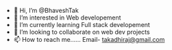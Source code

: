 - 👋 Hi, I’m @BhaveshTak
- 👀 I’m interested in Web developement
- 🌱 I’m currently learning Full stack developement
- 💞️ I’m looking to collaborate on web dev projects
- 📫 How to reach me......
Email- takadhiraj@gmail.com


<!---
Adhirajstak/Adhirajstak is a ✨ special ✨ repository because its `README.md` (this file) appears on your GitHub profile.
You can click the Preview link to take a look at your changes.
--->
